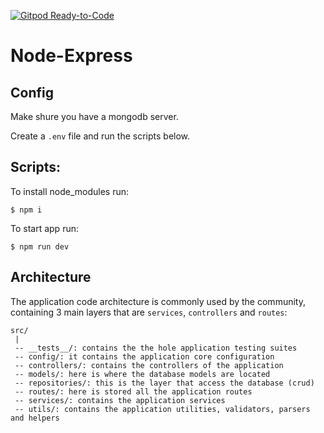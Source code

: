 [![Gitpod Ready-to-Code](https://img.shields.io/badge/Gitpod-Ready--to--Code-blue?logo=gitpod)](https://gitpod.io/#https://github.com/dmarcogabriel/node-express) 

# Node-Express

## Config

Make shure you have a mongodb server.

Create a `.env` file and run the scripts below. 

## Scripts:

To install node_modules run:

`$ npm i`

To start app run:

`$ npm run dev`

## Architecture

The application code architecture is commonly used by the community, containing 
3 main layers that are `services`, `controllers` and `routes`:

```
src/
 |
 -- __tests__/: contains the the hole application testing suites
 -- config/: it contains the application core configuration
 -- controllers/: contains the controllers of the application
 -- models/: here is where the database models are located
 -- repositories/: this is the layer that access the database (crud)
 -- routes/: here is stored all the application routes
 -- services/: contains the application services
 -- utils/: contains the application utilities, validators, parsers and helpers
 ```
